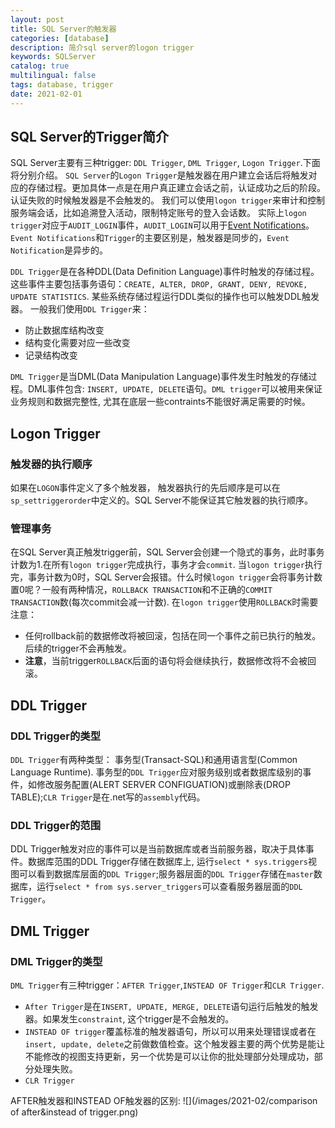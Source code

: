 ```yaml
---
layout: post
title: SQL Server的触发器
categories: [database]
description: 简介sql server的logon trigger
keywords: SQLServer 
catalog: true
multilingual: false
tags: database, trigger
date: 2021-02-01
---
```


## SQL Server的Trigger简介
SQL Server主要有三种trigger: `DDL Trigger`, `DML Trigger`, `Logon Trigger`.下面将分别介绍。
`SQL Server`的`Logon Trigger`是触发器在用户建立会话后将触发对应的存储过程。更加具体一点是在用户真正建立会话之前，认证成功之后的阶段。认证失败的时候触发器是不会触发的。
我们可以使用`logon trigger`来审计和控制服务端会话，比如追溯登入活动，限制特定账号的登入会话数。
实际上`logon trigger`对应于`AUDIT_LOGIN`事件，`AUDIT_LOGIN`可以用于[Event Notifications](https://docs.microsoft.com/en-us/sql/relational-databases/service-broker/event-notifications?view=sql-server-2017)。
`Event Notifications`和`Trigger`的主要区别是，触发器是同步的，`Event Notification`是异步的。


`DDL Trigger`是在各种DDL(Data Definition Language)事件时触发的存储过程。这些事件主要包括事务语句：`CREATE, ALTER, DROP, GRANT, DENY, REVOKE, UPDATE STATISTICS`. 某些系统存储过程运行DDL类似的操作也可以触发DDL触发器。 一般我们使用`DDL Trigger`来：
- 防止数据库结构改变
- 结构变化需要对应一些改变
- 记录结构改变


`DML Trigger`是当DML(Data Manipulation Language)事件发生时触发的存储过程。DML事件包含: `INSERT, UPDATE, DELETE`语句。`DML trigger`可以被用来保证业务规则和数据完整性, 尤其在底层一些contraints不能很好满足需要的时候。

## Logon Trigger
### 触发器的执行顺序
如果在`LOGON`事件定义了多个触发器， 触发器执行的先后顺序是可以在`sp_settriggerorder`中定义的。SQL Server不能保证其它触发器的执行顺序。

### 管理事务
在SQL Server真正触发trigger前，SQL Server会创建一个隐式的事务，此时事务计数为1.在所有`logon trigger`完成执行，事务才会`commit`. 当`logon trigger`执行完，事务计数为0时，SQL Server会报错。什么时候`logon trigger`会将事务计数置0呢？一般有两种情况，`ROLLBACK TRANSACTION`和不正确的`COMMIT TRANSACTION`数(每次commit会减一计数).
在`logon trigger`使用`ROLLBACK`时需要注意：
- 任何rollback前的数据修改将被回滚，包括在同一个事件之前已执行的触发。后续的trigger不会再触发。
- **注意**，当前trigger`ROLLBACK`后面的语句将会继续执行，数据修改将不会被回滚。

## DDL Trigger
### DDL Trigger的类型
`DDL Trigger`有两种类型： 事务型(Transact-SQL)和通用语言型(Common Language Runtime). 事务型的`DDL Trigger`应对服务级别或者数据库级别的事件，如修改服务配置(ALERT SERVER CONFIGUATION)或删除表(DROP TABLE);`CLR Trigger`是在.net写的`assembly`代码。
### DDL Trigger的范围
DDL Trigger触发对应的事件可以是当前数据库或者当前服务器，取决于具体事件。数据库范围的DDL Trigger存储在数据库上, 运行`select * sys.triggers`视图可以看到数据库层面的`DDL Trigger`;服务器层面的`DDL Trigger`存储在`master`数据库，运行`select * from sys.server_triggers`可以查看服务器层面的`DDL Trigger`。

## DML Trigger
### DML Trigger的类型
`DML Trigger`有三种trigger：`AFTER Trigger`,`INSTEAD OF Trigger`和`CLR Trigger`.
- `After Trigger`是在`INSERT, UPDATE, MERGE, DELETE`语句运行后触发的触发器。如果发生`constraint`, 这个trigger是不会触发的。
- `INSTEAD OF trigger`覆盖标准的触发器语句，所以可以用来处理错误或者在`insert, update, delete`之前做数值检查。这个触发器主要的两个优势是能让不能修改的视图支持更新，另一个优势是可以让你的批处理部分处理成功，部分处理失败。
- `CLR Trigger`

AFTER触发器和INSTEAD OF触发器的区别:
![](/images/2021-02/comparison of after&instead of trigger.png)
